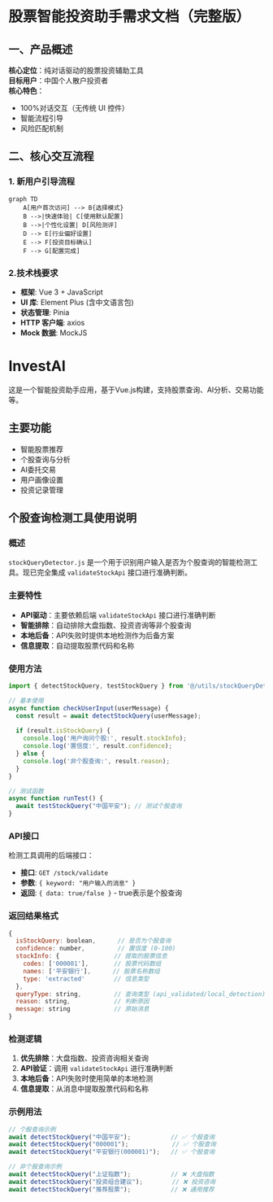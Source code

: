 # 股票智能投资助手需求文档（完整版）

## 一、产品概述

**核心定位**：纯对话驱动的股票投资辅助工具  
**目标用户**：中国个人散户投资者  
**核心特色**：

- 100%对话交互（无传统 UI 控件）
- 智能流程引导
- 风险匹配机制

## 二、核心交互流程

### 1. 新用户引导流程

```mermaid
graph TD
    A[用户首次访问] --> B{选择模式}
    B -->|快速体验| C[使用默认配置]
    B -->|个性化设置| D[风险测评]
    D --> E[行业偏好设置]
    E --> F[投资目标确认]
    F --> G[配置完成]
```

### 2.技术栈要求

- **框架**: Vue 3 + JavaScript
- **UI 库**: Element Plus (含中文语言包)
- **状态管理**: Pinia
- **HTTP 客户端**: axios
- **Mock 数据**: MockJS

# InvestAI

这是一个智能投资助手应用，基于Vue.js构建，支持股票查询、AI分析、交易功能等。

## 主要功能

- 智能股票推荐
- 个股查询与分析
- AI委托交易
- 用户画像设置
- 投资记录管理

## 个股查询检测工具使用说明

### 概述
`stockQueryDetector.js` 是一个用于识别用户输入是否为个股查询的智能检测工具。现已完全集成 `validateStockApi` 接口进行准确判断。

### 主要特性
- **API驱动**：主要依赖后端 `validateStockApi` 接口进行准确判断
- **智能排除**：自动排除大盘指数、投资咨询等非个股查询
- **本地后备**：API失败时提供本地检测作为后备方案
- **信息提取**：自动提取股票代码和名称

### 使用方法

```javascript
import { detectStockQuery, testStockQuery } from '@/utils/stockQueryDetector.js';

// 基本使用
async function checkUserInput(userMessage) {
  const result = await detectStockQuery(userMessage);
  
  if (result.isStockQuery) {
    console.log('用户询问个股:', result.stockInfo);
    console.log('置信度:', result.confidence);
  } else {
    console.log('非个股查询:', result.reason);
  }
}

// 测试函数
async function runTest() {
  await testStockQuery("中国平安"); // 测试个股查询
}
```

### API接口
检测工具调用的后端接口：
- **接口**: `GET /stock/validate`
- **参数**: `{ keyword: "用户输入的消息" }`
- **返回**: `{ data: true/false }` - true表示是个股查询

### 返回结果格式
```javascript
{
  isStockQuery: boolean,      // 是否为个股查询
  confidence: number,         // 置信度 (0-100)
  stockInfo: {               // 提取的股票信息
    codes: ['000001'],       // 股票代码数组
    names: ['平安银行'],      // 股票名称数组
    type: 'extracted'        // 信息类型
  },
  queryType: string,         // 查询类型 (api_validated/local_detection)
  reason: string,            // 判断原因
  message: string            // 原始消息
}
```

### 检测逻辑
1. **优先排除**：大盘指数、投资咨询相关查询
2. **API验证**：调用 `validateStockApi` 进行准确判断
3. **本地后备**：API失败时使用简单的本地检测
4. **信息提取**：从消息中提取股票代码和名称

### 示例用法
```javascript
// 个股查询示例
await detectStockQuery("中国平安");           // ✅ 个股查询
await detectStockQuery("000001");            // ✅ 个股查询  
await detectStockQuery("平安银行(000001)");   // ✅ 个股查询

// 非个股查询示例
await detectStockQuery("上证指数");           // ❌ 大盘指数
await detectStockQuery("投资组合建议");        // ❌ 投资咨询
await detectStockQuery("推荐股票");           // ❌ 通用推荐
```
